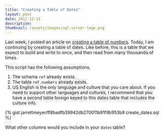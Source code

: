 ```yaml
---
title: "Creating a Table of Dates"
layout: post
date: 2017-12-11
description:
thumbnail: /assets/images/sql-server-logo.png
---
```


Last week, I posted an article on [creating a table of numbers](/2017/12/07/creating-a-table-of-numbers). Today, I am continuing by creating a table of dates. Like before, this is a table that we expect to build and write to once, and then read from many thousands of times.

This script has the following assumptions.

1. The schema `ref` already exists.
2. The table `ref.numbers` already exists.
3. US English is the only language and culture that you care about. If you need to support other languages and cultures, I recommend that you have a second table foreign keyed to this dates table that includes the culture info.

{% gist jarrettmeyer/ff8badfb39942db270011b91f9b953b9 create_dates.sql %}

What other columns would you include in your `dates` table?
